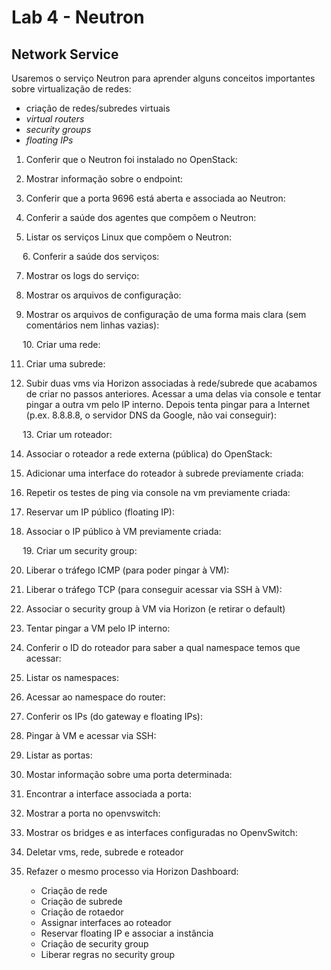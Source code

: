 # Lab 4 - Neutron

## Network Service
Usaremos o serviço Neutron para aprender alguns conceitos importantes sobre virtualização de redes:
 - criação de redes/subredes virtuais
 - *virtual routers*
 - *security groups*
 - *floating IPs*
 

1.	Conferir que o Neutron foi instalado no OpenStack:
 
2.	Mostrar informação sobre o endpoint:
 
3.	Conferir que a porta 9696 está aberta e associada ao Neutron:
 
4.	Conferir a saúde dos agentes que compõem o Neutron:
 
5.	Listar os serviços Linux que compõem o Neutron:
 
 
6.	Conferir a saúde dos serviços:
 
 
7.	Mostrar os logs do serviço:
 
8.	Mostrar os arquivos de configuração:
 
 

9.	Mostrar os arquivos de configuração de uma forma mais clara (sem comentários nem linhas vazias):
 
 
 
10.	Criar uma rede:
 
11.	Criar uma subrede:
 
12.	Subir duas vms via Horizon associadas à rede/subrede que acabamos de criar no passos anteriores. Acessar a uma delas via console e tentar pingar a outra vm pelo IP interno. Depois tenta pingar para a Internet (p.ex. 8.8.8.8, o servidor DNS da Google, não vai conseguir):
 
 
13.	Criar um roteador:
 
14.	Associar o roteador a rede externa (pública) do OpenStack:
 
15.	Adicionar uma interface do roteador à subrede previamente criada:
 
16.	Repetir os testes de ping via console na vm previamente criada:
 
17.	Reservar um IP público (floating IP):
 
18.	Associar o IP público à VM previamente criada:
 
 
19.	Criar um security group:
 
20.	Liberar o tráfego ICMP (para poder pingar à VM):
 
21.	Liberar o tráfego TCP (para conseguir acessar via SSH à VM):
 
22.	Associar o security group à VM via Horizon (e retirar o default)

23.	Tentar pingar a VM pelo IP interno:
 
24.	Conferir o ID do roteador para saber a qual namespace temos que acessar:
 
25.	Listar os namespaces:
 
26.	Acessar ao namespace do router:
 

27.	Conferir os IPs (do gateway e floating IPs):
 
28.	Pingar à VM e acessar via SSH:
 
29.	Listar as portas:
 
30.	Mostar informação sobre uma porta determinada:
 
31.	Encontrar a interface associada a porta:

32.	Mostrar a porta no openvswitch:
 
33.	Mostrar os bridges e as interfaces configuradas no OpenvSwitch:
 
34.	Deletar vms, rede, subrede e roteador
 
35.	Refazer o mesmo processo via Horizon Dashboard:
    - Criação de rede
    - Criação de subrede
    - Criação de rotaedor
    - Assignar interfaces ao roteador
    - Reservar floating IP e associar a instância
    - Criação de security group
    - Liberar regras no security group

